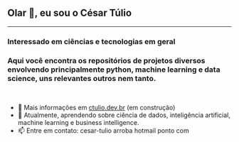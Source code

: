 ## Olar 👋, eu sou o César Túlio
---
### Interessado em ciências e tecnologias em geral
### Aqui você encontra os repositórios de projetos diversos envolvendo principalmente python, machine learning e data science, uns relevantes outros nem tanto.
<br>

- 📝  Mais informações em [ctulio.dev.br](http://ctulio.dev.br) (em construção)
- 🌱 Atualmente, aprendendo sobre ciência de dados, inteligência artificial, machine learning e business intelligence. 
- 📫 Entre em contato: cesar-tulio arroba hotmail ponto com
<!--
**ctulio/ctulio** is a ✨ _special_ ✨ repository because its `README.md` (this file) appears on your GitHub profile.

Here are some ideas to get you started:

- 🔭 I’m currently working on ...
- 🌱 I’m currently learning ...
- 👯 I’m looking to collaborate on ...
- 🤔 I’m looking for help with ...
- 💬 Ask me about ...
- 📫 How to reach me: ...
- 😄 Pronouns: ...
- ⚡ Fun fact: ...
-->
